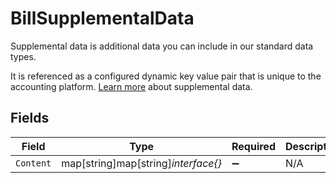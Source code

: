 # BillSupplementalData

Supplemental data is additional data you can include in our standard data types. 

It is referenced as a configured dynamic key value pair that is unique to the accounting platform. [Learn more](https://docs.codat.io/using-the-api/additional-data) about supplemental data.


## Fields

| Field                               | Type                                | Required                            | Description                         |
| ----------------------------------- | ----------------------------------- | ----------------------------------- | ----------------------------------- |
| `Content`                           | map[string]map[string]*interface{}* | :heavy_minus_sign:                  | N/A                                 |
